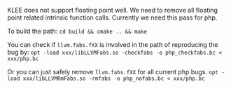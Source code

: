 KLEE does not support floating point well. We need to remove all floating point related intrinsic function calls.
Currently we need this pass for php.

To build the path:
``cd build && cmake .. && make``

You can check if `llvm.fabs.fXX` is involved in the path of reproducing the bug by:
``opt -load xxx/libLLVMFabs.so -checkfabs -o php_checkfabs.bc < xxx/php.bc``

Or you can just safely remove `llvm.fabs.fXX` for all current php bugs.
``opt -load xxx/libLLVMRmFabs.so -rmfabs -o php_nofabs.bc < xxx/php.bc``
